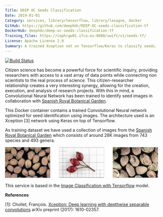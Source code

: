 ```yaml
---
Title: DEEP OC Seeds Classification
Date: 2019-01-01
Category: services, library/tensorflow, library/lasagne, docker
GitHub: https://github.com/deephdc/DEEP-OC-seeds-classification-tf
DockerHub: deephdc/deep-oc-seeds-classification-tf
Training_files: https://cephrgw01.ifca.es:8080/swift/v1/seeds-tf/
License: Apache License 2.0
Summary: A trained Xception net on Tensorflow/Keras to classify seeds.
---
```


[![Build Status](https://jenkins.indigo-datacloud.eu:8080/buildStatus/icon?job=Pipeline-as-code/DEEP-OC-org/DEEP-OC-seeds-classification-tf/master)](https://jenkins.indigo-datacloud.eu:8080/job/Pipeline-as-code/job/DEEP-OC-org/job/DEEP-OC-seeds-classification-tf/job/master)

Citizen science has become a powerful force for scientific inquiry, providing researchers with access to a vast array of
data points while connecting non scientists to the real process of science. 
This citizen-researcher relationship creates a very interesting synergy, allowing for the creation, execution, and analysis
of research projects. With this in mind, a Convolutional Neural Network has been trained to identify seed images in 
collaboration with [Spanish Royal Botanical Garden](http://www.rjb.csic.es).

This Docker container contains a trained Convolutional Neural network optimized
for seed identification using images.
The architecture used is an Xception [3] network using Keras on top of Tensorflow.

As training dataset we have used a collection of images from the [Spanish Royal Botanical Garden](http://www.rjb.csic.es)
which consists of around 28K images from 743 species and 493 genera.

<img class="fit" src="../images/seeds.png"/>

This service is based in the [Image Classification with Tensorflow](./deep-oc-image-classification-tensorflow.html) model.


**References**

[1]: Chollet, François. [Xception: Deep learning with depthwise separable convolutions](https://arxiv.org/abs/1610.02357)
arXiv preprint (2017): 1610-02357.
